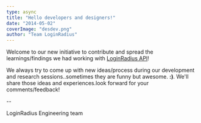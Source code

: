 ```yaml
---
type: async
title: "Hello developers and designers!"
date: "2014-05-02"
coverImage: "desdev.png"
author: "Team LoginRadius"
---
```


Welcome to our new initiative to contribute and spread the learnings/findings we had working with [LoginRadius API](https://docs.loginradius.com/api)!

We always try to come up with new ideas/process during our development and research sessions..sometimes they are funny but awesome. **:)**. We'll share those ideas and experiences.look forward for your comments/feedback!

\--

LoginRadius Engineering team
